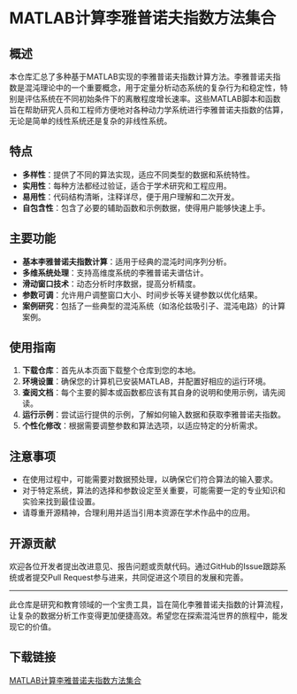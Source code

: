 # MATLAB计算李雅普诺夫指数方法集合

## 概述

本仓库汇总了多种基于MATLAB实现的李雅普诺夫指数计算方法。李雅普诺夫指数是混沌理论中的一个重要概念，用于定量分析动态系统的复杂行为和稳定性，特别是评估系统在不同初始条件下的离散程度增长速率。这些MATLAB脚本和函数旨在帮助研究人员和工程师方便地对各种动力学系统进行李雅普诺夫指数的估算，无论是简单的线性系统还是复杂的非线性系统。

## 特点

- **多样性**：提供了不同的算法实现，适应不同类型的数据和系统特性。
- **实用性**：每种方法都经过验证，适合于学术研究和工程应用。
- **易用性**：代码结构清晰，注释详尽，便于用户理解和二次开发。
- **自包含性**：包含了必要的辅助函数和示例数据，使得用户能够快速上手。

## 主要功能

- **基本李雅普诺夫指数计算**：适用于经典的混沌时间序列分析。
- **多维系统处理**：支持高维度系统的李雅普诺夫谱估计。
- **滑动窗口技术**：动态分析时序数据，提高分析精度。
- **参数可调**：允许用户调整窗口大小、时间步长等关键参数以优化结果。
- **案例研究**：包括了一些典型的混沌系统（如洛伦兹吸引子、混沌电路）的计算案例。

## 使用指南

1. **下载仓库**：首先从本页面下载整个仓库到您的本地。
2. **环境设置**：确保您的计算机已安装MATLAB，并配置好相应的运行环境。
3. **查阅文档**：每个主要的脚本或函数都应该有其自身的说明和使用示例，请先阅读。
4. **运行示例**：尝试运行提供的示例，了解如何输入数据和获取李雅普诺夫指数。
5. **个性化修改**：根据需要调整参数和算法选项，以适应特定的分析需求。

## 注意事项

- 在使用过程中，可能需要对数据预处理，以确保它们符合算法的输入要求。
- 对于特定系统，算法的选择和参数设定至关重要，可能需要一定的专业知识和实验来找到最佳设置。
- 请尊重开源精神，合理利用并适当引用本资源在学术作品中的应用。

## 开源贡献

欢迎各位开发者提出改进意见、报告问题或贡献代码。通过GitHub的Issue跟踪系统或者提交Pull Request参与进来，共同促进这个项目的发展和完善。

---

此仓库是研究和教育领域的一个宝贵工具，旨在简化李雅普诺夫指数的计算流程，让复杂的数据分析工作变得更加便捷高效。希望您在探索混沌世界的旅程中，能发现它的价值。

## 下载链接

[MATLAB计算李雅普诺夫指数方法集合](https://pan.quark.cn/s/815cb714dc1a)